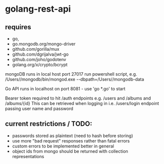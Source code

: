 # golang-rest-api

## requires
* go,
* go.mongodb.org/mongo-driver 
* github.com/gorilla/mux
* github.com/dgrijalva/jwt-go
* github.com/joho/godotenv
* golang.org/x/crypto/bcrypt

mongoDB runs in local host port 27017
run powershell script, e.g. /Users/<user>/mongodb/bin/mongod.exe --dbpath=/Users/<user>/mongodb-data

Go API runs in localhost on port 8081 - use 'go *.go' to start

Bearer token required to hit /auth endpoints e.g. /users and /albums and /albums/{id}
This can be retrieved when logging in i.e. /users/login endpoint passing user name and password

## current restrictions / TODO:
* passwords stored as plaintext (need to hash before storing)
* use more "bad request" responses rather than fatal errors
* custom errors to be implemented better in general
* object ids from mongo should be returned with collection representations